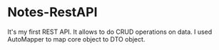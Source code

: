 # Notes-RestAPI
It's my first REST API. It allows to do CRUD operations on data. I used AutoMapper to map core object to DTO object.
